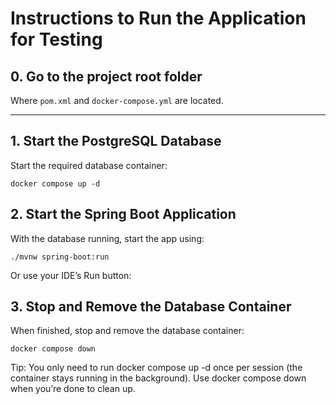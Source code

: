 # Instructions to Run the Application for Testing

## 0. Go to the project root folder

Where `pom.xml` and `docker-compose.yml` are located.

---

## 1. Start the PostgreSQL Database

Start the required database container:

```
docker compose up -d
```

## 2. Start the Spring Boot Application

With the database running, start the app using:

```
./mvnw spring-boot:run
```
Or use your IDE’s Run button:

## 3. Stop and Remove the Database Container

When finished, stop and remove the database container:
```
docker compose down
```
Tip:
You only need to run docker compose up -d once per session (the container stays running in the background).
Use docker compose down when you’re done to clean up.

